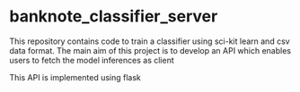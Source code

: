# banknote_classifier_server

This repository contains code to train a classifier using sci-kit learn and csv data format. The main aim of this project is to develop an API which enables users to fetch the model inferences as client


This API is implemented using flask
